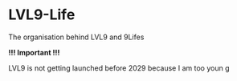 # LVL9-Life
The organisation behind LVL9 and 9Lifes

**!!! Important !!!**

LVL9 is not getting launched before 2029 because I am too youn
g
